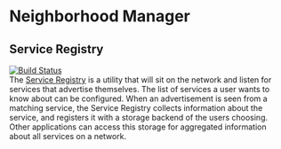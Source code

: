 # Neighborhood Manager
## Service Registry
[![Build Status](https://travis-ci.org/RackHD/NeighborhoodManager.svg?branch=master)](https://travis-ci.org/RackHD/NeighborhoodManager)  
The [Service Registry] is a utility that will sit on the network and listen for services that advertise themselves. The list of services a user wants to know about can be configured. When an advertisement is seen from a matching service, the Service Registry collects information about the service, and registers it with a storage backend of the users choosing. Other applications can access this storage for aggregated information about all services on a network. 

[Service Registry]: https://github.com/RackHD/NeighborhoodManager/tree/master/registry
